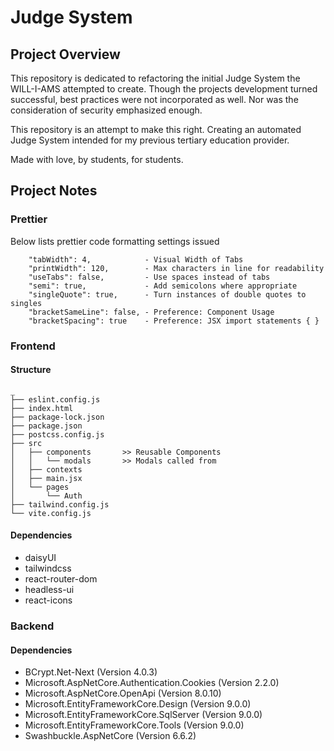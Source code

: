 # Judge System

## Project Overview

This repository is dedicated to refactoring the initial Judge System the WILL-I-AMS attempted to create. Though the projects development turned successful, best practices were not incorporated as well. Nor was the consideration of security emphasized enough.

This repository is an attempt to make this right. Creating an automated Judge System intended for my previous tertiary education provider.

Made with love, by students, for students.

## Project Notes

### Prettier

Below lists prettier code formatting settings issued

```
    "tabWidth": 4,            - Visual Width of Tabs
    "printWidth": 120,        - Max characters in line for readability
    "useTabs": false,         - Use spaces instead of tabs
    "semi": true,             - Add semicolons where appropriate
    "singleQuote": true,      - Turn instances of double quotes to singles
    "bracketSameLine": false, - Preference: Component Usage
    "bracketSpacing": true    - Preference: JSX import statements { }
```

### Frontend

#### Structure

```
_
├── eslint.config.js
├── index.html
├── package-lock.json
├── package.json
├── postcss.config.js
├── src
│   ├── components       >> Reusable Components
│   │   └── modals       >> Modals called from
│   ├── contexts
│   ├── main.jsx
│   └── pages
│       └── Auth
├── tailwind.config.js
└── vite.config.js
```

#### Dependencies

-   daisyUI
-   tailwindcss
-   react-router-dom
-   headless-ui
-   react-icons

### Backend

#### Dependencies

-   BCrypt.Net-Next (Version 4.0.3)
-   Microsoft.AspNetCore.Authentication.Cookies (Version 2.2.0)
-   Microsoft.AspNetCore.OpenApi (Version 8.0.10)
-   Microsoft.EntityFrameworkCore.Design (Version 9.0.0)
-   Microsoft.EntityFrameworkCore.SqlServer (Version 9.0.0)
-   Microsoft.EntityFrameworkCore.Tools (Version 9.0.0)
-   Swashbuckle.AspNetCore (Version 6.6.2)
